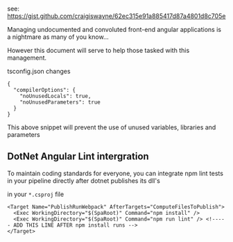 see: https://gist.github.com/craigiswayne/62ec315e91a885417d87a4801d8c705e

Managing undocumented and convoluted front-end angular applications is a nightmare as many of you know...

However this document will serve to help those tasked with this management.

tsconfig.json changes

```
{
  "compilerOptions": {
    "noUnusedLocals": true,
    "noUnusedParameters": true
  }
}
```

This above snippet will prevent the use of unused variables, libraries and parameters

## DotNet Angular Lint intergration
To maintain coding standards for everyone, you can integrate npm lint tests in your pipeline directly after dotnet publishes its dll's

in your `*.csproj` file

```
<Target Name="PublishRunWebpack" AfterTargets="ComputeFilesToPublish">
  <Exec WorkingDirectory="$(SpaRoot)" Command="npm install" />
  <Exec WorkingDirectory="$(SpaRoot)" Command="npm run lint" /> <!----- ADD THIS LINE AFTER npm install runs -->
</Target>
```
